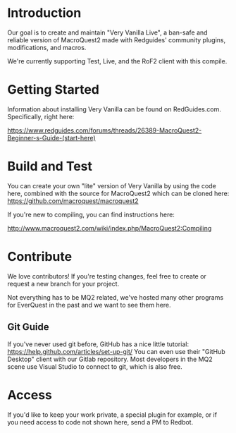 # Introduction
Our goal is to create and maintain "Very Vanilla Live", a ban-safe and reliable version of MacroQuest2 made with Redguides' community plugins, modifications, and macros.

We're currently supporting Test, Live, and the RoF2 client with this compile.

# Getting Started
Information about installing Very Vanilla can be found on RedGuides.com. Specifically, right here:

https://www.redguides.com/forums/threads/26389-MacroQuest2-Beginner-s-Guide-(start-here)

# Build and Test
You can create your own "lite" version of Very Vanilla by using the code here, combined with the source for MacroQuest2 which can be cloned here:
https://github.com/macroquest/macroquest2

If you're new to compiling, you can find instructions here:

http://www.macroquest2.com/wiki/index.php/MacroQuest2:Compiling


# Contribute
We love contributors! If you're testing changes, feel free to create or request a new branch for your project.

Not everything has to be MQ2 related, we've hosted many other programs for EverQuest in the past and we want to see them here.

## Git Guide
If you've never used git before, GitHub has a nice little tutorial:
https://help.github.com/articles/set-up-git/
You can even use their "GitHub Desktop" client with our Gitlab repository. Most developers in the MQ2 scene use Visual Studio to connect to git, which is also free.

# Access

If you'd like to keep your work private, a special plugin for example, or if you need access to code not shown here, send a PM to Redbot. 

